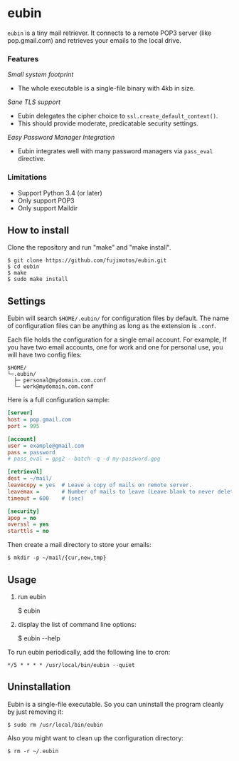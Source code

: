 eubin
=====

`eubin` is a tiny mail retriever. It connects to a remote POP3 server
(like pop.gmail.com) and retrieves your emails to the local drive.

### Features

*Small system footprint*

 * The whole executable is a single-file binary with 4kb in size.

*Sane TLS support*

 * Eubin delegates the cipher choice to `ssl.create_default_context()`.
 * This should provide moderate, predicatable security settings.

*Easy Password Manager Integration*

 * Eubin integrates well with many password managers via `pass_eval` directive.

### Limitations

 * Support Python 3.4 (or later)
 * Only support POP3
 * Only support Maildir


How to install
--------------

Clone the repository and run "make" and "make install".

    $ git clone https://github.com/fujimotos/eubin.git
    $ cd eubin
    $ make
    $ sudo make install


Settings
--------

Eubin will search `$HOME/.eubin/` for configuration files by default.
The name of configuration files can be anything as long as the extension
is `.conf`.

Each file holds the configuration for a single email account. For
example, If you have two email accounts, one for work and one for
personal use, you will have two config files:

    $HOME/
    └─.eubin/
      ├─ personal@mydomain.com.conf
      └─ work@mydomain.com.conf

Here is a full configuration sample:

```INI
[server]
host = pop.gmail.com
port = 995

[account]
user = example@gmail.com
pass = password
# pass_eval = gpg2 --batch -q -d my-password.gpg

[retrieval]
dest = ~/mail/
leavecopy = yes  # Leave a copy of mails on remote server.
leavemax =       # Number of mails to leave (Leave blank to never delete).
timeout = 600    # (sec)

[security]
apop = no
overssl = yes
starttls = no
```

Then create a mail directory to store your emails:

    $ mkdir -p ~/mail/{cur,new,tmp}


Usage
-----

1) run eubin

    $ eubin

2) display the list of command line options:

    $ eubin --help

To run eubin periodically, add the following line to cron:

    */5 * * * * /usr/local/bin/eubin --quiet


Uninstallation
--------------

Eubin is a single-file executable. So you can uninstall the program cleanly
by just removing it:

    $ sudo rm /usr/local/bin/eubin

Also you might want to clean up the configuration directory:

    $ rm -r ~/.eubin
